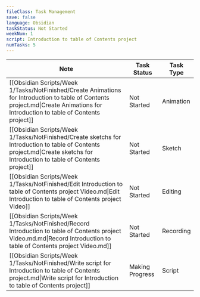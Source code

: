 ```yaml
---
fileClass: Task Management
save: false
language: Obsidian
taskStatus: Not Started
weekNum: 1
script: Introduction to table of Contents project
numTasks: 5
---
```

| Note                                                                                                                                                                              | Task Status     | Task Type |
| --------------------------------------------------------------------------------------------------------------------------------------------------------------------------------- | --------------- | --------- |
| [[Obsidian Scripts/Week 1/Tasks/NotFinished/Create Animations for Introduction to table of Contents project.md\|Create Animations for Introduction to table of Contents project]] | Not Started     | Animation |
| [[Obsidian Scripts/Week 1/Tasks/NotFinished/Create sketchs for Introduction to table of Contents project.md\|Create sketchs for Introduction to table of Contents project]]       | Not Started     | Sketch    |
| [[Obsidian Scripts/Week 1/Tasks/NotFinished/Edit Introduction to table of Contents project Video.md\|Edit Introduction to table of Contents project Video]]                       | Not Started     | Editing   |
| [[Obsidian Scripts/Week 1/Tasks/NotFinished/Record Introduction to table of Contents project Video.md.md\|Record Introduction to table of Contents project Video.md]]             | Not Started     | Recording |
| [[Obsidian Scripts/Week 1/Tasks/NotFinished/Write script for Introduction to table of Contents project.md\|Write script for Introduction to table of Contents project]]           | Making Progress | Script    |
